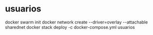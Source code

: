 # usuarios

 docker swarm init
 docker network create --driver=overlay --attachable sharednet
 docker stack deploy -c docker-compose.yml usuarios
